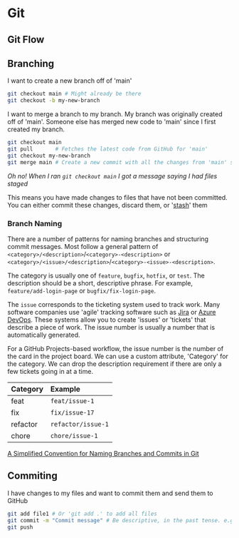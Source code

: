 # Git

## Git Flow

## Branching

I want to create a new branch off of 'main'

```bash
git checkout main # Might already be there
git checkout -b my-new-branch
```

I want to merge a branch to my branch. My branch was originally created off of 'main'. Someone else has merged new code to 'main' since I first created my branch.

```bash
git checkout main
git pull       # Fetches the latest code from GitHub for 'main'
git checkout my-new-branch
git merge main # Create a new commit with all the changes from 'main' since this branch was last created/updated
```

_Oh no! When I ran `git checkout main` I got a message saying I had files staged_

This means you have made changes to files that have not been committed. You can either commit these changes, discard them, or '[stash](https://www.atlassian.com/git/tutorials/saving-changes/git-stash)' them

### Branch Naming

There are a number of patterns for naming branches and structuring commit messages. Most follow a general pattern of `<category>/<description>`/`<category>-<description>` or `<category>/<issue>/<description>`/`<category>-<issue>-<description>`.

The category is usually one of `feature`, `bugfix`, `hotfix`, or `test`. The description should be a short, descriptive phrase. For example, `feature/add-login-page` or `bugfix/fix-login-page`.

The `issue` corresponds to the ticketing system used to track work. Many software companies use 'agile' tracking software such as [Jira](https://www.atlassian.com/software/jira) or [Azure DevOps](https://azure.microsoft.com/en-us/services/devops/). These systems allow you to create 'issues' or 'tickets' that describe a piece of work. The issue number is usually a number that is automatically generated.

For a GitHub Projects-based workflow, the issue number is the number of the card in the project board. We can use a custom attribute, 'Category' for the category. We can drop the description requirement if there are only a few tickets going in at a time.

| Category | Example            |
| :------- | :----------------- |
| feat     | `feat/issue-1`     |
| fix      | `fix/issue-17`     |
| refactor | `refactor/issue-1` |
| chore    | `chore/issue-1`    |

[A Simplified Convention for Naming Branches and Commits in Git](https://dev.to/varbsan/a-simplified-convention-for-naming-branches-and-commits-in-git-il4#:~:text=Branch%20Naming%20Convention&text=A%20git%20branch%20should%20start,bugfix%20%2C%20hotfix%20%2C%20or%20test%20.&text=After%20the%20category%2C%20there%20should,%2C%20just%20add%20no%2Dref%20)

## Commiting

I have changes to my files and want to commit them and send them to GitHub

```bash
git add file1 # Or 'git add .' to add all files
git commit -m "Commit message" # Be descriptive, in the past tense. e.g. 'Removed unused environment variable in Dockerfile'
git push
```
